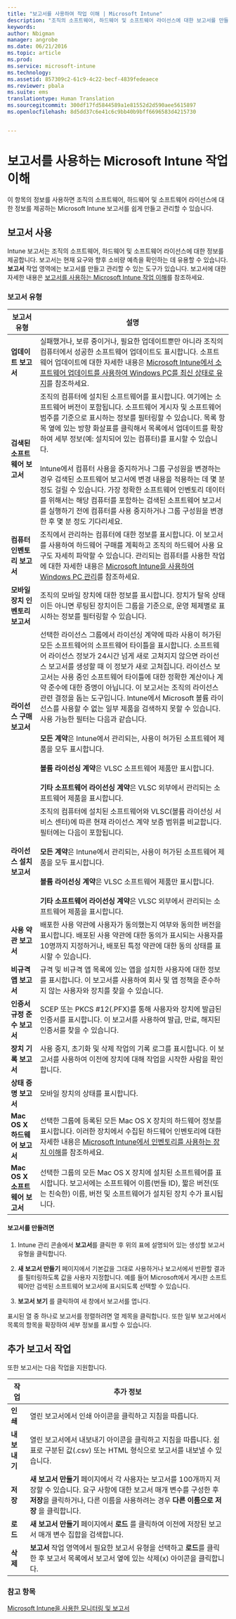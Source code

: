 ```yaml
---
title: "보고서를 사용하여 작업 이해 | Microsoft Intune"
description: "조직의 소프트웨어, 하드웨어 및 소프트웨어 라이선스에 대한 보고서를 만들어 관리합니다."
keywords: 
author: Nbigman
manager: angrobe
ms.date: 06/21/2016
ms.topic: article
ms.prod: 
ms.service: microsoft-intune
ms.technology: 
ms.assetid: 857309c2-61c9-4c22-becf-4839fedeaece
ms.reviewer: pbala
ms.suite: ems
translationtype: Human Translation
ms.sourcegitcommit: 300df17fd5844589a1e81552d2d590aee5615897
ms.openlocfilehash: 8d5dd37c6e41c6c9bb40b9bff6696583d4215730


---
```


# 보고서를 사용하는 Microsoft Intune 작업 이해
이 항목의 정보를 사용하면 조직의 소프트웨어, 하드웨어 및 소프트웨어 라이선스에 대한 정보를 제공하는 Microsoft Intune 보고서를 쉽게 만들고 관리할 수 있습니다.

## 보고서 사용
Intune 보고서는 조직의 소프트웨어, 하드웨어 및 소프트웨어 라이선스에 대한 정보를 제공합니다. 보고서는 현재 요구와 향후 소비량 예측을 확인하는 데 유용할 수 있습니다. **보고서** 작업 영역에는 보고서를 만들고 관리할 수 있는 도구가 있습니다. 보고서에 대한 자세한 내용은 [보고서를 사용하는 Microsoft Intune 작업 이해](understand-microsoft-intune-operations-by-using-reports.md)를 참조하세요.

### 보고서 유형

|보고서 유형|설명|
|---------------|---------------|
|**업데이트 보고서**|실패했거나, 보류 중이거나, 필요한 업데이트뿐만 아니라 조직의 컴퓨터에서 성공한 소프트웨어 업데이트도 표시합니다. 소프트웨어 업데이트에 대한 자세한 내용은 [Microsoft Intune에서 소프트웨어 업데이트를 사용하여 Windows PC를 최신 상태로 유지](keep-windows-pcs-up-to-date-with-software-updates-in-microsoft-intune.md)를 참조하세요.|
|**검색된 소프트웨어 보고서**|조직의 컴퓨터에 설치된 소프트웨어를 표시합니다. 여기에는 소프트웨어 버전이 포함됩니다. 소프트웨어 게시자 및 소프트웨어 범주를 기준으로 표시하는 정보를 필터링할 수 있습니다. 목록 항목 옆에 있는 방향 화살표를 클릭해서 목록에서 업데이트를 확장하여 세부 정보(예: 설치되어 있는 컴퓨터)를 표시할 수 있습니다.<br /><br />Intune에서 컴퓨터 사용을 중지하거나 그룹 구성원을 변경하는 경우 검색된 소프트웨어 보고서에 변경 내용을 적용하는 데 몇 분 정도 걸릴 수 있습니다. 가장 정확한 소프트웨어 인벤토리 데이터를 위해서는 해당 컴퓨터를 포함하는 검색된 소프트웨어 보고서를 실행하기 전에 컴퓨터를 사용 중지하거나 그룹 구성원을 변경한 후 몇 분 정도 기다리세요.|
|**컴퓨터 인벤토리 보고서**|조직에서 관리하는 컴퓨터에 대한 정보를 표시합니다. 이 보고서를 사용하여 하드웨어 구매를 계획하고 조직의 하드웨어 사용 요구도 자세히 파악할 수 있습니다. 관리되는 컴퓨터를 사용한 작업에 대한 자세한 내용은 [Microsoft Intune을 사용하여 Windows PC 관리](manage-windows-pcs-with-microsoft-intune.md)를 참조하세요.|
|**모바일 장치 인벤토리 보고서**|조직의 모바일 장치에 대한 정보를 표시합니다. 장치가 탈옥 상태이든 아니면 루팅된 장치이든 그룹을 기준으로, 운영 체제별로 표시하는 정보를 필터링할 수 있습니다.|
|**라이선스 구매 보고서**|선택한 라이선스 그룹에서 라이선싱 계약에 따라 사용이 허가된 모든 소프트웨어의 소프트웨어 타이틀을 표시합니다. 소프트웨어 라이선스 정보가 24시간 넘게 새로 고쳐지지 않으면 라이선스 보고서를 생성할 때 이 정보가 새로 고쳐집니다. 라이선스 보고서는 사용 중인 소프트웨어 타이틀에 대한 정확한 계산이나 계약 준수에 대한 증명이 아닙니다. 이 보고서는 조직의 라이선스 관련 결정을 돕는 도구입니다. Intune에서 Microsoft 볼륨 라이선스를 사용할 수 없는 일부 제품을 검색하지 못할 수 있습니다. 사용 가능한 필터는 다음과 같습니다.<br /><br />**모든 계약**은 Intune에서 관리되는, 사용이 허가된 소프트웨어 제품을 모두 표시합니다.<br /><br />**볼륨 라이선싱 계약**은 VLSC 소프트웨어 제품만 표시합니다.<br /><br />**기타 소프트웨어 라이선싱 계약**은 VLSC 외부에서 관리되는 소프트웨어 제품을 표시합니다.|
|**라이선스 설치 보고서**|조직의 컴퓨터에 설치된 소프트웨어와 VLSC(볼륨 라이선싱 서비스 센터)에 따른 현재 라이선스 계약 보증 범위를 비교합니다. 필터에는 다음이 포함됩니다.<br /><br />**모든 계약**은 Intune에서 관리되는, 사용이 허가된 소프트웨어 제품을 모두 표시합니다.<br /><br />**볼륨 라이선싱 계약**은 VLSC 소프트웨어 제품만 표시합니다.<br /><br />**기타 소프트웨어 라이선싱 계약**은 VLSC 외부에서 관리되는 소프트웨어 제품을 표시합니다.|
|**사용 약관 보고서**|배포한 사용 약관에 사용자가 동의했는지 여부와 동의한 버전을 표시합니다. 배포된 사용 약관에 대한 동의가 표시되는 사용자를 10명까지 지정하거나, 배포된 특정 약관에 대한 동의 상태를 표시할 수 있습니다.|
|**비규격 앱 보고서**|규격 및 비규격 앱 목록에 있는 앱을 설치한 사용자에 대한 정보를 표시합니다. 이 보고서를 사용하여 회사 및 앱 정책을 준수하지 않는 사용자와 장치를 찾을 수 있습니다.|
|**인증서 규정 준수 보고서**|SCEP 또는 PKCS #12(.PFX)를 통해 사용자와 장치에 발급된 인증서를 표시합니다. 이 보고서를 사용하여 발급, 만료, 해지된 인증서를 찾을 수 있습니다.|
|**장치 기록 보고서**|사용 중지, 초기화 및 삭제 작업의 기록 로그를 표시합니다. 이 보고서를 사용하여 이전에 장치에 대해 작업을 시작한 사람을 확인합니다.|
|**상태 증명 보고서**|모바일 장치의 상태를 표시합니다.|
|**Mac OS X 하드웨어 보고서**|선택한 그룹에 등록된 모든 Mac OS X 장치의 하드웨어 정보를 표시합니다. 이러한 장치에서 수집된 하드웨어 인벤토리에 대한 자세한 내용은 [Microsoft Intune에서 인벤토리를 사용하는 장치 이해](understand-your-devices-with-inventory-in-microsoft-intune.md)를 참조하세요.|
|**Mac OS X 소프트웨어 보고서**|선택한 그룹의 모든 Mac OS X 장치에 설치된 소프트웨어를 표시합니다. 보고서에는 소프트웨어 이름(번들 ID), 짧은 버전(또는 친숙한) 이름, 버전 및 소프트웨어가 설치된 장치 수가 표시됩니다.|

#### 보고서를 만들려면

1.  Intune 관리 콘솔에서 **보고서**를 클릭한 후 위의 표에 설명되어 있는 생성할 보고서 유형을 클릭합니다.

2.  **새 보고서 만들기** 페이지에서 기본값을 그대로 사용하거나 보고서에서 반환할 결과를 필터링하도록 값을 사용자 지정합니다. 예를 들어 Microsoft에서 게시한 소프트웨어만 검색된 소프트웨어 보고서에 표시되도록 선택할 수 있습니다.

3.  **보고서 보기** 를 클릭하여 새 창에서 보고서를 엽니다.

표시된 열 중 하나로 보고서를 정렬하려면 열 제목을 클릭합니다. 또한 일부 보고서에서 목록의 항목을 확장하여 세부 정보를 표시할 수 있습니다.

## 추가 보고서 작업
또한 보고서는 다음 작업을 지원합니다.

|작업|추가 정보|
|----------|--------------------|
|**인쇄**|열린 보고서에서 인쇄 아이콘을 클릭하고 지침을 따릅니다.|
|**내보내기**|열린 보고서에서 내보내기 아이콘을 클릭하고 지침을 따릅니다. 쉼표로 구분된 값(.csv) 또는 HTML 형식으로 보고서를 내보낼 수 있습니다.|
|**저장**|**새 보고서 만들기** 페이지에서 각 사용자는 보고서를 100개까지 저장할 수 있습니다. 요구 사항에 대한 보고서 매개 변수를 구성한 후 **저장**을 클릭하거나, 다른 이름을 사용하려는 경우 **다른 이름으로 저장** 을 클릭합니다.|
|**로드**|**새 보고서 만들기** 페이지에서 **로드** 를 클릭하여 이전에 저장된 보고서 매개 변수 집합을 검색합니다.|
|**삭제**|**보고서** 작업 영역에서 필요한 보고서 유형을 선택하고 **로드**를 클릭한 후 보고서 목록에서 보고서 옆에 있는 삭제(x) 아이콘을 클릭합니다.|

### 참고 항목
[Microsoft Intune을 사용한 모니터링 및 보고서](monitoring-and-reports-with-microsoft-intune.md)



<!--HONumber=Jul16_HO4-->


